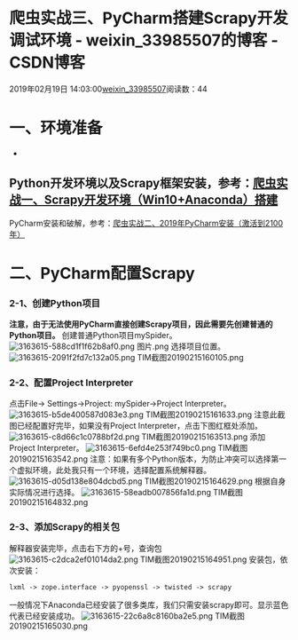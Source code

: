 # 爬虫实战三、PyCharm搭建Scrapy开发调试环境 - weixin_33985507的博客 - CSDN博客
2019年02月19日 14:03:00[weixin_33985507](https://me.csdn.net/weixin_33985507)阅读数：44
# 一、环境准备
- 
Python开发环境以及Scrapy框架安装，参考：[爬虫实战一、Scrapy开发环境（Win10+Anaconda）搭建](https://www.jianshu.com/p/9da3e50ec240)
- 
PyCharm安装和破解，参考：[爬虫实战二、2019年PyCharm安装（激活到2100年）](https://www.jianshu.com/p/e8215dfafd3c)
# 二、PyCharm配置Scrapy
### 2-1、创建Python项目
**注意，由于无法使用PyCharm直接创建Scrapy项目，因此需要先创建普通的Python项目。**
创建普通Python项目mySpider。
![3163615-588cd1f1f62b8af0.png](https://upload-images.jianshu.io/upload_images/3163615-588cd1f1f62b8af0.png)
图片.png
选择项目位置。
![3163615-2091f2fd7c132a05.png](https://upload-images.jianshu.io/upload_images/3163615-2091f2fd7c132a05.png)
TIM截图20190215160105.png
### 2-2、配置Project Interpreter
点击File-> Settings->Project: mySpider->Project Interpreter。
![3163615-b5de400587d083e3.png](https://upload-images.jianshu.io/upload_images/3163615-b5de400587d083e3.png)
TIM截图20190215161633.png
注意此截图已经配置好完毕，如果没有Project Interpreter，点击下图红框处添加。
![3163615-c8d66c1c0788bf2d.png](https://upload-images.jianshu.io/upload_images/3163615-c8d66c1c0788bf2d.png)
TIM截图20190215163513.png
添加Project Interpreter。
![3163615-6efd4e253f749bc0.png](https://upload-images.jianshu.io/upload_images/3163615-6efd4e253f749bc0.png)
TIM截图20190215163542.png
注意：如果有多个Python版本，为防止冲突可以选择第一个虚拟环境，此处我只有一个环境，选择配置系统解释器。
![3163615-d05d138e804dcbd5.png](https://upload-images.jianshu.io/upload_images/3163615-d05d138e804dcbd5.png)
TIM截图20190215164629.png
根据自身实际情况进行选择。
![3163615-58eadb007856fa1d.png](https://upload-images.jianshu.io/upload_images/3163615-58eadb007856fa1d.png)
TIM截图20190215164832.png
### 2-3、添加Scrapy的相关包
解释器安装完毕，点击右下方的+号，查询包
![3163615-c2dca2ef01014da2.png](https://upload-images.jianshu.io/upload_images/3163615-c2dca2ef01014da2.png)
TIM截图20190215164951.png
安装包，依次安装：
```
lxml -> zope.interface -> pyopenssl -> twisted -> scrapy
```
一般情况下Anaconda已经安装了很多类库，我们只需安装scrapy即可。显示蓝色代表已经安装成功。
![3163615-22c6a8c8160ba2e5.png](https://upload-images.jianshu.io/upload_images/3163615-22c6a8c8160ba2e5.png)
TIM截图20190215165030.png
